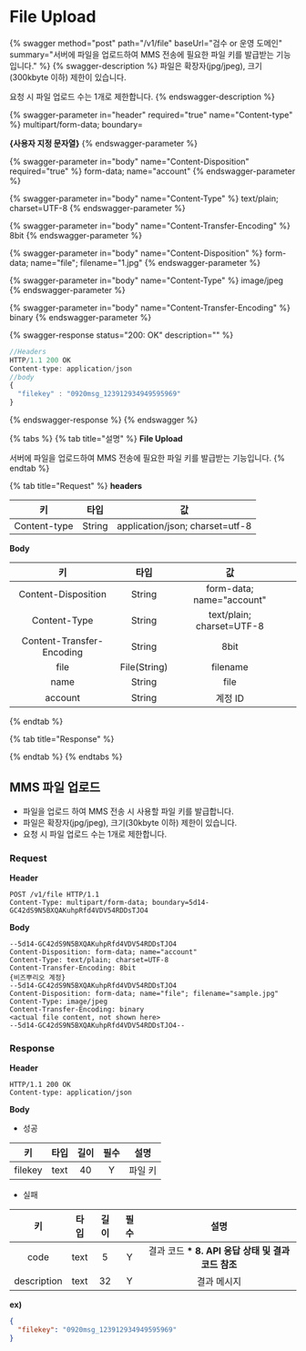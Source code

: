 # File Upload



{% swagger method="post" path="/v1/file" baseUrl="검수 or 운영 도메인" summary="서버에 파일을 업로드하여 MMS 전송에 필요한 파일 키를 발급받는 기능입니다." %}
{% swagger-description %}
파일은 확장자(jpg/jpeg), 크기(300kbyte 이하) 제한이 있습니다.

요청 시 파일 업로드 수는 1개로 제한합니다.
{% endswagger-description %}

{% swagger-parameter in="header" required="true" name="Content-type" %}
multipart/form-data; boundary=

**{사용자 지정 문자열}**
{% endswagger-parameter %}

{% swagger-parameter in="body" name="Content-Disposition" required="true" %}
form-data; name="account"
{% endswagger-parameter %}

{% swagger-parameter in="body" name="Content-Type" %}
text/plain; charset=UTF-8
{% endswagger-parameter %}

{% swagger-parameter in="body" name="Content-Transfer-Encoding" %}
8bit
{% endswagger-parameter %}

{% swagger-parameter in="body" name="Content-Disposition" %}
form-data; name="file"; filename="1.jpg"
{% endswagger-parameter %}

{% swagger-parameter in="body" name="Content-Type" %}
image/jpeg
{% endswagger-parameter %}

{% swagger-parameter in="body" name="Content-Transfer-Encoding" %}
binary
{% endswagger-parameter %}

{% swagger-response status="200: OK" description="" %}
```javascript
//Headers
HTTP/1.1 200 OK
Content-type: application/json
//body
{
  "filekey" : "0920msg_123912934949595969"
}

```
{% endswagger-response %}
{% endswagger %}



{% tabs %}
{% tab title="설명" %}
**File Upload**

서버에 파일을 업로드하여 MMS 전송에 필요한 파일 키를 발급받는 기능입니다.
{% endtab %}

{% tab title="Request" %}
**headers**

|       키      |   타입   |                값                |
| :----------: | :----: | :-----------------------------: |
| Content-type | String | application/json; charset=utf-8 |





**Body**

|             키             |      타입      |             값             |   |
| :-----------------------: | :----------: | :-----------------------: | - |
|    Content-Disposition    |    String    | form-data; name="account" |   |
|        Content-Type       |    String    | text/plain; charset=UTF-8 |   |
| Content-Transfer-Encoding |    String    |            8bit           |   |
|            file           | File(String) |          filename         |   |
|            name           |    String    |            file           |   |
|          account          |    String    |           계정 ID           |   |
{% endtab %}

{% tab title="Response" %}

{% endtab %}
{% endtabs %}

## MMS 파일 업로드

* 파일을 업로드 하여 MMS 전송 시 사용할 파일 키를 발급합니다.
* 파일은 확장자(jpg/jpeg), 크기(30kbyte 이하) 제한이 있습니다.
* 요청 시 파일 업로드 수는 1개로 제한합니다.

### Request

**Header**

```http
POST /v1/file HTTP/1.1
Content-Type: multipart/form-data; boundary=5d14-GC42dS9N5BXQAKuhpRfd4VDV54RDDsTJO4
```



**Body**

```http
--5d14-GC42dS9N5BXQAKuhpRfd4VDV54RDDsTJO4
Content-Disposition: form-data; name="account"
Content-Type: text/plain; charset=UTF-8
Content-Transfer-Encoding: 8bit
{비즈뿌리오 계정}
--5d14-GC42dS9N5BXQAKuhpRfd4VDV54RDDsTJO4
Content-Disposition: form-data; name="file"; filename="sample.jpg"
Content-Type: image/jpeg
Content-Transfer-Encoding: binary
<actual file content, not shown here>
--5d14-GC42dS9N5BXQAKuhpRfd4VDV54RDDsTJO4--
```



### Response

**Header**

```http
HTTP/1.1 200 OK
Content-type: application/json
```

**Body**

* 성공

|    키    |  타입  |  길이 |  필수 |  설명  |
| :-----: | :--: | :-: | :-: | :--: |
| filekey | text |  40 |  Y  | 파일 키 |

* 실패

|      키      |  타입  |  길이 |  필수 |                  설명                  |
| :---------: | :--: | :-: | :-: | :----------------------------------: |
|     code    | text |  5  |  Y  | 결과 코드 **\* 8. API 응답 상태 및 결과 코드 참조** |
| description | text |  32 |  Y  |                결과 메시지                |



**ex)**

```json
{
  "filekey": "0920msg_123912934949595969"
}
```




